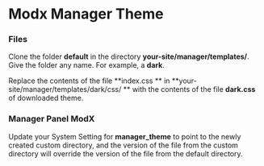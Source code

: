 # Modx Manager Theme
### Files
Clone the folder **default** in the directory **your-site/manager/templates/**. 
Give the folder any name. For example, a **dark**.

Replace the contents of the file **index.css **
in **your-site/manager/templates/dark/css/ **
with the contents of the file **dark.css** of downloaded theme.

### Manager Panel ModX 

Update your System Setting for **manager_theme** to point to the newly created 
custom directory, and the version of the file from the custom directory 
will override the version of the file from the default directory.